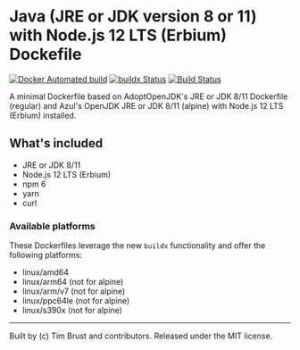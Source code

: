 # Java (JRE or JDK version 8 or 11) with Node.js 12 LTS (Erbium) Dockefile

[![Docker Automated build](https://img.shields.io/docker/automated/timbru31/java-node.svg)](https://hub.docker.com/r/timbru31/java-node/)
[![buildx Status](https://github.com/timbru31/docker-java-node/workflows/buildx/badge.svg)](https://github.com/timbru31/docker-java-node/actions?query=workflow%3Abuildx)
[![Build Status](https://travis-ci.org/timbru31/docker-java-node.svg?branch=master)](https://travis-ci.org/timbru31/docker-java-node)

A minimal Dockerfile based on AdoptOpenJDK's JRE or JDK 8/11 Dockerfile (regular) and Azul's OpenJDK JRE or JDK 8/11 (alpine) with Node.js 12 LTS (Erbium) installed.

## What's included

- JRE or JDK 8/11
- Node.js 12 LTS (Erbium)
- npm 6
- yarn
- curl

### Available platforms

These Dockerfiles leverage the new `buildx` functionality and offer the following platforms:
- linux/amd64
- linux/arm64 (not for alpine)
- linux/arm/v7 (not for alpine)
- linux/ppc64le (not for alpine)
- linux/s390x (not for alpine)

---

Built by (c) Tim Brust and contributors. Released under the MIT license.
